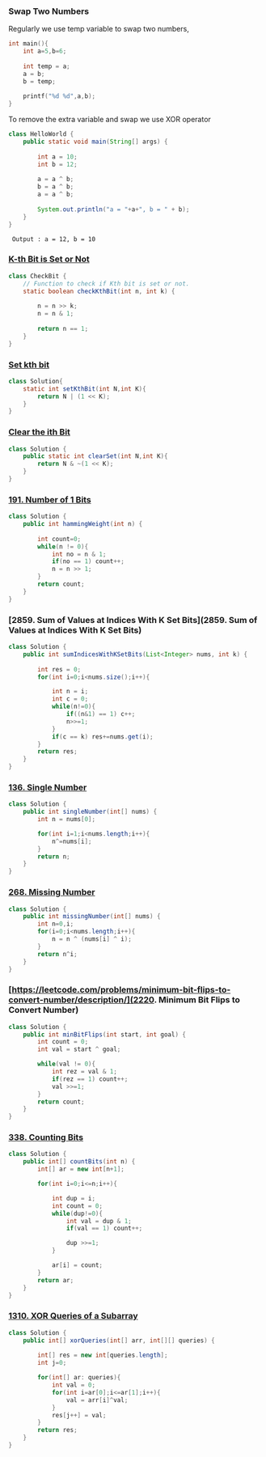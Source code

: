 

### Swap Two Numbers

Regularly we use temp variable to swap two numbers,

```C
int main(){
	int a=5,b=6;
	
	int temp = a;
	a = b;
	b = temp;
	
	printf("%d %d",a,b);
}
```

To remove the extra variable and swap we use XOR operator

```Java
class HelloWorld {
    public static void main(String[] args) {
        
        int a = 10;
        int b = 12;
        
        a = a ^ b;
        b = a ^ b;
        a = a ^ b;
        
        System.out.println("a = "+a+", b = " + b);       
    }
}
```

`` Output : a = 12, b = 10`` 

### [K-th Bit is Set or Not](https://www.geeksforgeeks.org/problems/check-whether-k-th-bit-is-set-or-not-1587115620/1?itm_source=geeksforgeeks&itm_medium=article&itm_campaign=bottom_sticky_on_article)

```Java
class CheckBit {
    // Function to check if Kth bit is set or not.
    static boolean checkKthBit(int n, int k) {
        
        n = n >> k;
        n = n & 1;
        
        return n == 1;
    }
}
```

### [Set kth bit](https://www.geeksforgeeks.org/problems/set-kth-bit3724/1?itm_source=geeksforgeeks&itm_medium=article&itm_campaign=bottom_sticky_on_article)

```Java
class Solution{
    static int setKthBit(int N,int K){
        return N | (1 << K);
    }
}
```

### [Clear the ith Bit](https://takeuforward.org/bit-manipulation/clear-the-ith-bit)

```Java
class Solution {
    public static int clearSet(int N,int K){
        return N & ~(1 << K);   
    }
}
```

### [191. Number of 1 Bits](https://leetcode.com/problems/number-of-1-bits/)

```Java
class Solution {
    public int hammingWeight(int n) {
        
        int count=0;
        while(n != 0){
            int no = n & 1;
            if(no == 1) count++;
            n = n >> 1;
        }
        return count;
    }
}
```

### [2859. Sum of Values at Indices With K Set Bits](2859. Sum of Values at Indices With K Set Bits)

```Java
class Solution {
    public int sumIndicesWithKSetBits(List<Integer> nums, int k) {
        
        int res = 0;
        for(int i=0;i<nums.size();i++){

            int n = i;
            int c = 0;
            while(n!=0){
                if((n&1) == 1) c++;
                n>>=1;
            }
            if(c == k) res+=nums.get(i);
        }
        return res;
    }
}
```

### [136. Single Number](https://leetcode.com/problems/single-number/description/)

```Java
class Solution {
    public int singleNumber(int[] nums) {
        int n = nums[0];

        for(int i=1;i<nums.length;i++){
            n^=nums[i];
        }
        return n;
    }
}
```

### [268. Missing Number](https://leetcode.com/problems/missing-number/)

```Java
class Solution {
    public int missingNumber(int[] nums) {
        int n=0,i;
        for(i=0;i<nums.length;i++){
            n = n ^ (nums[i] ^ i);
        }
        return n^i;
    }
}
```

### [https://leetcode.com/problems/minimum-bit-flips-to-convert-number/description/](2220. Minimum Bit Flips to Convert Number)

```Java
class Solution {
    public int minBitFlips(int start, int goal) {
        int count = 0;
        int val = start ^ goal;

        while(val != 0){
            int rez = val & 1;
            if(rez == 1) count++;
            val >>=1;
        }
        return count;
    }
}
```

### [338. Counting Bits](https://leetcode.com/problems/counting-bits/)

```Java
class Solution {
    public int[] countBits(int n) {
        int[] ar = new int[n+1];

        for(int i=0;i<=n;i++){

            int dup = i;
            int count = 0;
            while(dup!=0){
                int val = dup & 1;
                if(val == 1) count++;

                dup >>=1;
            }

            ar[i] = count;
        }
        return ar;
    }
}
```

### [1310. XOR Queries of a Subarray](https://leetcode.com/problems/xor-queries-of-a-subarray/description/)

```Java
class Solution {
    public int[] xorQueries(int[] arr, int[][] queries) {
        
        int[] res = new int[queries.length];
        int j=0;

        for(int[] ar: queries){
            int val = 0;
            for(int i=ar[0];i<=ar[1];i++){
                val = arr[i]^val;
            }
            res[j++] = val;
        }
        return res;
    }
}
```